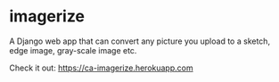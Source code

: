 # imagerize
A Django web app that can convert any picture you upload to a sketch, edge image, gray-scale image etc.

Check it out:
https://ca-imagerize.herokuapp.com
